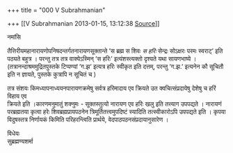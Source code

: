 +++
title = "000 V Subrahmanian"

+++
[[V Subrahmanian	2013-01-15, 13:12:38 [Source](https://groups.google.com/g/bvparishat/c/XyUQCHbdUY0)]]



नमांसि  
  
तैत्तिरीयमहानारायणोपनिषदन्तर्गतनारायणसूक्तान्ते ’स ब्रह्म स शिवः *स हरिः* सेन्द्रः सोऽक्षरः परमः स्वराट्’ इति पठ्यते बहुत्र । परन्तु तत्र तत्र वाक्येऽस्मिन् ’स हरिः’ इत्यंशस्त्यक्तो दृश्यते यथा सायणभाष्ये । (तत्रानन्दाश्रममुद्रितपुस्तके टिप्पण्यां ’ग.झ’ इत्यत्र हरिः स्वीकृत इति दत्तम्, परन्तु ’ग.झ.’ इत्यनेन कौ सूचितौ इति न ज्ञायते, पुस्तके कुत्रापि न सूचितं च )  
  
तत्र संशयः किमध्यापनाध्ययनपारायणक्रमेषु सर्वत्र हरिमादाय एव क्रियते उत क्वचित्संप्रदायेषु देशेषु च हरिं विहाय एव  
क्रियते इति ।कारणमनुमातुं शक्नुमः - सूक्तस्तुत्यो नारायण एव हरिः खलु इति तत्त्याग उपपद्यते । नारायणं परब्रह्मतया कृत्वा हरेः शिवब्रह्मप्रायपठनेन त्रिमूर्तितत्त्वमुपदिष्टं स्यादिति तत्स्वीकारोऽपि उपपद्यते इति । कृपया विदुषस्तत्र निर्णायकं किमिति परिहरन्त्विति प्रार्थये, वेदपाठपठनसंप्रदायानुसारेण ।  
  
विधेयः  
सुब्रह्मण्यशर्मा   


